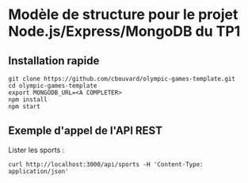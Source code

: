 # Modèle de structure pour le projet Node.js/Express/MongoDB du TP1

## Installation rapide

```shell
git clone https://github.com/cbouvard/olympic-games-template.git
cd olympic-games-template
export MONGODB_URL=<A COMPLETER>
npm install
npm start
```

## Exemple d'appel de l'API REST

Lister les sports :

```shell
curl http://localhost:3000/api/sports -H 'Content-Type: application/json'
```
